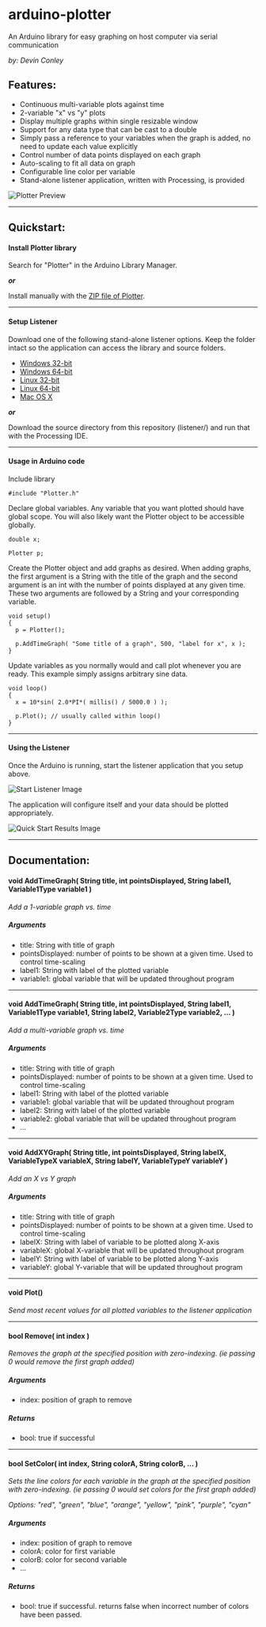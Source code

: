 arduino-plotter
===============
An Arduino library for easy graphing on host computer via serial communication

_by: Devin Conley_

Features:
---
- Continuous multi-variable plots against time
- 2-variable "x" vs "y" plots
- Display multiple graphs within single resizable window
- Support for any data type that can be cast to a double
- Simply pass a reference to your variables when the graph is added, no need to update each value explicitly
- Control number of data points displayed on each graph
- Auto-scaling to fit all data on graph
- Configurable line color per variable
- Stand-alone listener application, written with Processing, is provided

![Plotter Preview](https://www.dropbox.com/s/2mtg5ig7lyrrffi/plotter_preview.gif?raw=1)

---

Quickstart:
---

#### Install Plotter library 
Search for "Plotter" in the Arduino Library Manager.

___or___

Install manually with the [ZIP file of Plotter](https://github.com/devinaconley/arduino-plotter-for-library-manager/archive/master.zip).

---

#### Setup Listener
Download one of the following stand-alone listener options. Keep the folder intact so the application can access the library and source folders. 
- [Windows 32-bit](https://www.dropbox.com/s/vbgd4osedrfgep3/arduino-plotter-listener-windows32.zip?dl=1)
- [Windows 64-bit](https://www.dropbox.com/s/0x4xqv375h4j5hh/arduino-plotter-listener-windows64.zip?dl=1)
- [Linux 32-bit](https://www.dropbox.com/s/u0g1ey96aw14k9z/arduino-plotter-listener-linux32.zip?dl=1)
- [Linux 64-bit](https://www.dropbox.com/s/lsrpo5edb25sv3a/arduino-plotter-listener-linux64.zip?dl=1)
- [Mac OS X](https://www.dropbox.com/s/emasvotan4yxbmo/ArduinoPlotter_listener_macOSX.zip?dl=1)

___or___

Download the source directory from this repository (listener/) and run that with the Processing IDE.

---

#### Usage in Arduino code
Include library
```arduino
#include "Plotter.h"
```

Declare global variables. Any variable that you want plotted should have global scope. You will also likely want the Plotter object to be accessible globally.
```arduino
double x;

Plotter p;
```

Create the Plotter object and add graphs as desired. When adding graphs, the first argument is a String with the title of the graph and the second argument is an int with the number of points displayed at any given time. These two arguments are followed by a String and your corresponding variable.
```arduino
void setup()
{
  p = Plotter();
  
  p.AddTimeGraph( "Some title of a graph", 500, "label for x", x );
}
```

Update variables as you normally would and call plot whenever you are ready. This example simply assigns arbitrary sine data.
```arduino
void loop()
{
  x = 10*sin( 2.0*PI*( millis() / 5000.0 ) );

  p.Plot(); // usually called within loop()
}
```

---

#### Using the Listener
Once the Arduino is running, start the listener application that you setup above.

![Start Listener Image](https://www.dropbox.com/s/9kyzory64369mjh/start_listener.png?raw=1)

The application will configure itself and your data should be plotted appropriately.

![Quick Start Results Image](https://www.dropbox.com/s/jcj7wilsu8fbzia/quickstart.png?raw=1)

---

Documentation:
---

#### void AddTimeGraph( String title, int pointsDisplayed, String label1, Variable1Type variable1 )

*Add a 1-variable graph vs. time*
##### Arguments
- title: String with title of graph
- pointsDisplayed: number of points to be shown at a given time. Used to control time-scaling
- label1: String with label of the plotted variable
- variable1: global variable that will be updated throughout program

---

#### void AddTimeGraph( String title, int pointsDisplayed, String label1, Variable1Type variable1, String label2, Variable2Type variable2, ... )

*Add a multi-variable graph vs. time*
##### Arguments
- title: String with title of graph
- pointsDisplayed: number of points to be shown at a given time. Used to control time-scaling
- label1: String with label of the plotted variable
- variable1: global variable that will be updated throughout program
- label2: String with label of the plotted variable
- variable2: global variable that will be updated throughout program
- ...

---

#### void AddXYGraph( String title, int pointsDisplayed, String labelX, VariableTypeX variableX, String labelY, VariableTypeY variableY )

*Add an X vs Y graph*
##### Arguments
- title: String with title of graph
- pointsDisplayed: number of points to be shown at a given time. Used to control time-scaling
- labelX: String with label of variable to be plotted along X-axis
- variableX: global X-variable that will be updated throughout program
- labelY: String with label of variable to be plotted along Y-axis
- variableY: global Y-variable that will be updated throughout program

---

#### void Plot()

*Send most recent values for all plotted variables to the listener application*

---

#### bool Remove( int index )

*Removes the graph at the specified position with zero-indexing. (ie passing 0 would remove the first graph added)*
##### Arguments
- index: position of graph to remove

##### Returns
- bool: true if successful

---

#### bool SetColor( int index, String colorA, String colorB, ... )

*Sets the line colors for each variable in the graph at the specified position with zero-indexing. (ie passing 0 would set colors for the first graph added)*

*Options: "red", "green", "blue", "orange", "yellow", "pink", "purple", "cyan"*
##### Arguments
- index: position of graph to remove
- colorA: color for first variable
- colorB: color for second variable
- ...

##### Returns
- bool: true if successful. returns false when incorrect number of colors have been passed.
